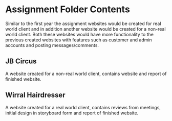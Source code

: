 # Assignment Folder Contents
Similar to the first year the assignment websites would be created for real world client and in addition another website would be created for a non-real world client. 
Both these websites would have more functionality to the previous created websites with features such as customer and admin accounts and posting messages/comments.

## JB Circus
A website created for a non-real world client, contains website and report of finished website.

## Wirral Hairdresser
A website created for a real world client, contains reviews from meetings, initial design in storyboard form and report of finished website.

